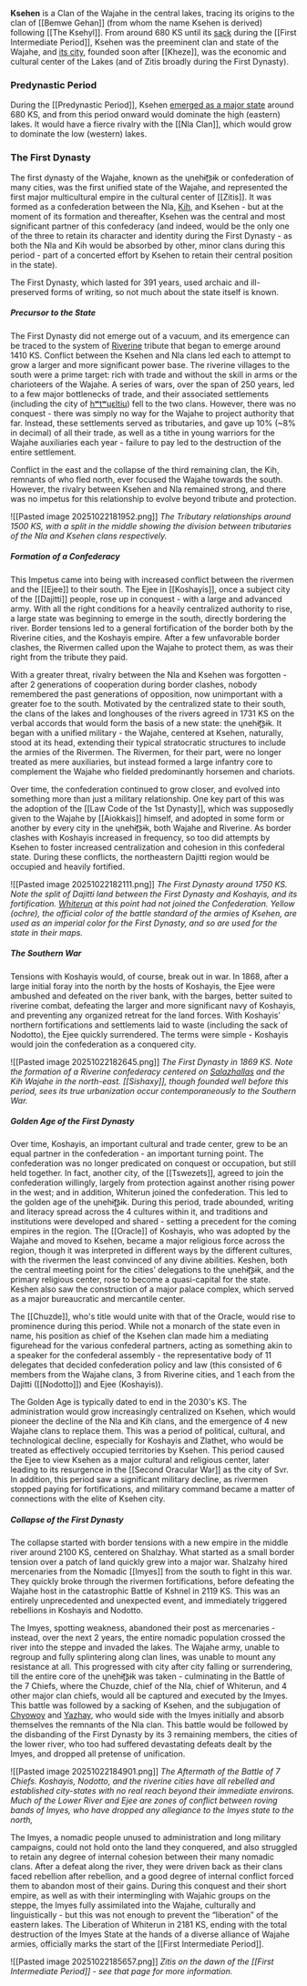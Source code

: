 **Ksehen** is a Clan of the Wajahe in the central lakes, tracing its origins to the clan of [[Bemwe Gehan]] (from whom the name Ksehen is derived) following [[The Ksehyl]]. From around 680 KS until its [sack](Sack%20of%20Ksehen.md) during the [[First Intermediate Period]], Ksehen was the preeminent clan and state of the Wajahe, and [its city](Svr-Ksehen), founded soon after [[Kheze]], was the economic and cultural center of the Lakes (and of Zitis broadly during the First Dynasty). 

### Predynastic Period

During the [[Predynastic Period]], Ksehen [emerged as a major state](Ksehen%20Resurgent) around 680 KS, and from this period onward would dominate the high (eastern) lakes. It would have a fierce rivalry with the [[Nla Clan]], which would grow to dominate the low (western) lakes. 

### The First Dynasty
The first dynasty of the Wajahe, known as the ɥnehɨʈ͡ʂɨk or confederation of many cities, was the first unified state of the Wajahe, and represented the first major multicultural empire in the cultural center of [[Zitis]]. It was formed as a confederation between the Nla, [Kih](Tim%20Clan), and Ksehen - but at the moment of its formation and thereafter, Ksehen was the central and most significant partner of this confederacy (and indeed, would be the only one of the three to retain its character and identity during the First Dynasty - as both the Nla and Kih would be absorbed by other, minor clans during this period - part of a concerted effort by Ksehen to retain their central position in the state).

The First Dynasty, which lasted for 391 years, used archaic and ill-preserved forms of writing, so not much about the state itself is known.

##### Precursor to the State
The First Dynasty did not emerge out of a vacuum, and its emergence can be traced to the system of [Riverine](The%20Riverine%20Culture) tribute that began to emerge around 1410 KS. Conflict between the Ksehen and Nla clans led each to attempt to grow a larger and more significant power base. The riverine villages to the south were a prime target: rich with trade and without the skill in arms or the charioteers of the Wajahe. A series of wars, over the span of 250 years, led to a few major bottlenecks of trade, and their associated settlements (including the city of [hʷtʷɥɛltiɥ](Zlathet)) fell to the two clans. However, there was no conquest - there was simply no way for the Wajahe to project authority that far. Instead, these settlements served as tributaries, and gave up 10% (~8% in decimal) of all their trade, as well as a tithe in young warriors for the Wajahe auxiliaries each year - failure to pay led to the destruction of the entire settlement.

Conflict in the east and the collapse of the third remaining clan, the Kih, remnants of who fled north, ever focused the Wajahe towards the south. However, the rivalry between Ksehen and Nla remained strong, and there was no impetus for this relationship to evolve beyond tribute and protection.

![[Pasted image 20251022181952.png]]
*The Tributary relationships around 1500 KS, with a split in the middle showing the division between tributaries of the Nla and Ksehen clans respectively.*
##### Formation of a Confederacy
This Impetus came into being with increased conflict between the rivermen and the [[Ejee]] to their south. The Ejee in [[Koshayis]], once a subject city of the [[Dajitti]] people, rose up in conquest - with a large and advanced army. With all the right conditions for a heavily centralized authority to rise, a large state was beginning to emerge in the south, directly bordering the river. Border tensions led to a general fortification of the border both by the Riverine cities, and the Koshayis empire. After a few unfavorable border clashes, the Rivermen called upon the Wajahe to protect them, as was their right from the tribute they paid.

With a greater threat, rivalry between the Nla and Ksehen was forgotten - after 2 generations of cooperation during border clashes, nobody remembered the past generations of opposition, now unimportant with a greater foe to the south. Motivated by the centralized state to their south, the clans of the lakes and longhouses of the rivers agreed in 1731 KS on the verbal accords that would form the basis of a new state: the ɥnehɨʈ͡ʂɨk. It began with a unified military - the Wajahe, centered at Ksehen, naturally, stood at its head, extending their typical stratocratic structures to include the armies of the Rivermen. The Rivermen, for their part, were no longer treated as mere auxiliaries, but instead formed a large infantry core to complement the Wajahe who fielded predominantly horsemen and chariots.

Over time, the confederation continued to grow closer, and evolved into something more than just a military relationship. One key part of this was the adoption of the [[Law Code of the 1st Dynasty]], which was supposedly given to the Wajahe by [[Aiokkais]] himself, and adopted in some form or another by every city in the ɥnehɨʈ͡ʂɨk, both Wajahe and Riverine. As border clashes with Koshayis increased in frequency, so too did attempts by Ksehen to foster increased centralization and cohesion in this confederal state. During these conflicts, the northeastern Dajitti region would be occupied and heavily fortified.

![[Pasted image 20251022182111.png]]
*The First Dynasty around 1750 KS. Note the split of Dajitti land between the First Dynasty and Koshayis, and its fortification. [Whiterun](Whiterun%20(City)) at this point had not joined the Confederation. Yellow (ochre), the official color of the battle standard of the armies of Ksehen, are used as an imperial color for the First Dynasty, and so are used for the state in their maps.*

##### The Southern War
Tensions with Koshayis would, of course, break out in war. In 1868, after a large initial foray into the north by the hosts of Koshayis, the Ejee were ambushed and defeated on the river bank, with the barges, better suited to riverine combat, defeating the larger and more significant navy of Koshayis, and preventing any organized retreat for the land forces. With Koshayis’ northern fortifications and settlements laid to waste (including the sack of Nodotto), the Ejee quickly surrendered. The terms were simple - Koshayis would join the confederation as a conquered city.

![[Pasted image 20251022182645.png]]
*The First Dynasty in 1869 KS. Note the formation of a Riverine confederacy centered on [Salazhallas](Shalzhay%20(City)) and the Kih Wajahe in the north-east. [[Sishaxy]], though founded well before this period, sees its true urbanization occur contemporaneously to the Southern War.*

##### Golden Age of the First Dynasty
Over time, Koshayis, an important cultural and trade center, grew to be an equal partner in the confederation - an important turning point. The confederation was no longer predicated on conquest or occupation, but still held together. In fact, another city, of the [[Tswezets]], agreed to join the confederation willingly, largely from protection against another rising power in the west; and in addition, Whiterun joined the confederation. This led to the golden age of the ɥnehɨʈ͡ʂɨk. During this period, trade abounded, writing and literacy spread across the 4 cultures within it, and traditions and institutions were developed and shared - setting a precedent for the coming empires in the region. The [[Oracle]] of Koshayis, who was adopted by the Wajahe and moved to Ksehen, became a major religious force across the region, though it was interpreted in different ways by the different cultures, with the rivermen the least convinced of any divine abilities. Keshen, both the central meeting point for the cities’ delegations to the ɥnehɨʈ͡ʂɨk, and the primary religious center, rose to become a quasi-capital for the state. Keshen also saw the construction of a major palace complex, which served as a major bureaucratic and mercantile center.

The [[Chuzde]], who's title would unite with that of the Oracle, would rise to prominence during this period. While not a monarch of the state even in name, his position as chief of the Ksehen clan made him a mediating figurehead for the various confederal partners, acting as something akin to a speaker for the confederal assembly - the representative body of 11 delegates that decided confederation policy and law (this consisted of 6 members from the Wajahe clans, 3 from Riverine cities, and 1 each from the Dajitti ([[Nodotto]]) and Ejee (Koshayis)).

The Golden Age is typically dated to end in the 2030's KS. The administration would grow increasingly centralized on Ksehen, which would pioneer the decline of the Nla and Kih clans, and the emergence of 4 new Wajahe clans to replace them. This was a period of political, cultural, and technological decline, especially for Koshayis and Zlathet, who would be treated as effectively occupied territories by Ksehen. This period caused the Ejee to view Ksehen as a major cultural and religious center, later leading to its resurgence in the [[Second Oracular War]] as the city of Svr. In addition, this period saw a significant military decline, as rivermen stopped paying for fortifications, and military command became a matter of connections with the elite of Ksehen city.

##### Collapse of the First Dynasty

The collapse started with border tensions with a new empire in the middle river around 2100 KS, centered on Shalzhay. What started as a small border tension over a patch of land quickly grew into a major war. Shalzahy hired mercenaries from the Nomadic [[Imyes]] from the south to fight in this war. They quickly broke through the rivermen fortifications, before defeating the Wajahe host in the catastrophic Battle of Kshnel in 2119 KS. This was an entirely unprecedented and unexpected event, and immediately triggered rebellions in Koshayis and Nodotto. 

The Imyes, spotting weakness, abandoned their post as mercenaries - instead, over the next 2 years, the entire nomadic population crossed the river into the steppe and invaded the lakes. The Wajahe army, unable to regroup and fully splintering along clan lines, was unable to mount any resistance at all. This progressed with city after city falling or surrendering, till the entire core of the ɥnehɨʈ͡ʂɨk was taken - culminating in the Battle of the 7 Chiefs, where the Chuzde, chief of the Nla, chief of Whiterun, and 4 other major clan chiefs, would all be captured and executed by the Imyes. This battle was followed by a sacking of Ksehen, and the subjugation of [Chyowoy](Chyowo%20Clan) and [Yazhay](Yerzhay%20Clan), who would side with the Imyes initially and absorb themselves the remnants of the Nla clan. This battle would be followed by the disbanding of the First Dynasty by its 3 remaining members, the cities of the lower river, who too had suffered devastating defeats dealt by the Imyes, and dropped all pretense of unification.

![[Pasted image 20251022184901.png]]
*The Aftermath of the Battle of 7 Chiefs. Koshayis, Nodotto, and the riverine cities have all rebelled and established city-states with no real reach beyond their immediate environs. Much of the Lower River and Ejee are zones of conflict between roving bands of Imyes, who have dropped any allegiance to the Imyes state to the north,*

The Imyes, a nomadic people unused to administration and long military campaigns, could not hold onto the land they conquered, and also struggled to retain any degree of internal cohesion between their many nomadic clans. After a defeat along the river, they were driven back as their clans faced rebellion after rebellion, and a good degree of internal conflict forced them to abandon most of their gains. During this conquest and their short empire, as well as with their intermingling with Wajahic groups on the steppe, the Imyes fully assimilated into the Wajahe, culturally and linguistically - but this was not enough to prevent the “liberation” of the eastern lakes. The Liberation of Whiterun in 2181 KS, ending with the total destruction of the Imyes State at the hands of a diverse alliance of Wajahe armies, officially marks the start of the [[First Intermediate Period]].

![[Pasted image 20251022185657.png]]
*Zitis on the dawn of the [[First Intermediate Period]] - see that page for more information.*